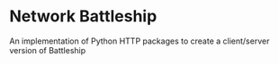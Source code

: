 # Network Battleship

An implementation of Python HTTP packages to create a client/server version of Battleship
